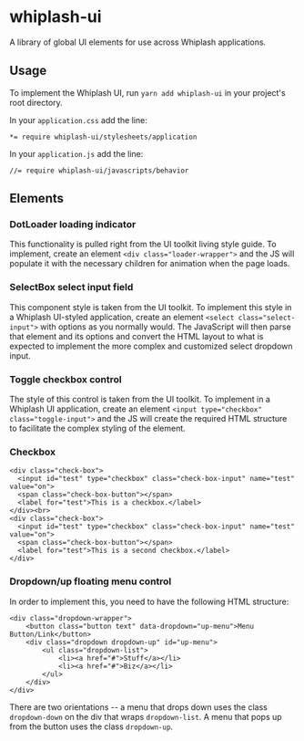 # whiplash-ui
A library of global UI elements for use across Whiplash applications.


## Usage

To implement the Whiplash UI, run `yarn add whiplash-ui` in your project's root directory.

In your `application.css` add the line:

```
*= require whiplash-ui/stylesheets/application
```

In your `application.js` add the line:

```
//= require whiplash-ui/javascripts/behavior
```

## Elements

### DotLoader loading indicator

This functionality is pulled right from the UI toolkit living style guide. To implement, create an element `<div class="loader-wrapper">` and the JS will populate it with the necessary children for animation when the page loads.

### SelectBox select input field

This component style is taken from the UI toolkit. To implement this style in a Whiplash UI-styled application, create an element `<select class="select-input">` with options as you normally would. The JavaScript will then parse that element and its options and convert the HTML layout to what is expected to implement the more complex and customized select dropdown input.

### Toggle checkbox control

The style of this control is taken from the UI toolkit. To implement in a Whiplash UI application, create an element `<input type="checkbox" class="toggle-input">` and the JS will create the required HTML structure to facilitate the complex styling of the element.

### Checkbox

```
<div class="check-box">
  <input id="test" type="checkbox" class="check-box-input" name="test" value="on">
  <span class="check-box-button"></span>
  <label for="test">This is a checkbox.</label>
</div><br>
<div class="check-box">
  <input id="test" type="checkbox" class="check-box-input" name="test" value="on">
  <span class="check-box-button"></span>
  <label for="test">This is a second checkbox.</label>
</div>
```


### Dropdown/up floating menu control

In order to implement this, you need to have the following HTML structure:

```
<div class="dropdown-wrapper">
	<button class="button text" data-dropdown="up-menu">Menu Button/Link</button>
	<div class="dropdown dropdown-up" id="up-menu">
		<ul class="dropdown-list">
			<li><a href="#">Stuff</a></li>
			<li><a href="#">Biz</a></li>
		</ul>
	</div>
</div>
```

There are two orientations -- a menu that drops down uses the class `dropdown-down` on the div that wraps `dropdown-list`. A menu that pops up from the button uses the class `dropdown-up`.
